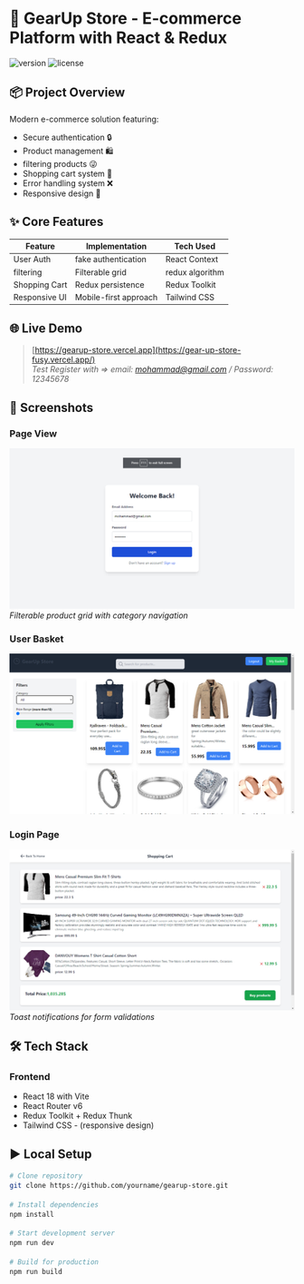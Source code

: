 # 🚀 GearUp Store - E-commerce Platform with React & Redux

![version](https://img.shields.io/badge/version-1.0.0-blue) ![license](https://img.shields.io/badge/license-MIT-green)

## 📦 Project Overview
Modern e-commerce solution featuring:
- Secure authentication 🔒
- Product management 🛍️
- filtering products 😜
- Shopping cart system 🛒
- Error handling system ❌
- Responsive design 📱

## ✨ Core Features
| Feature | Implementation | Tech Used |
|---------|----------------|-----------|
| User Auth | fake authentication | React Context |
| filtering | Filterable grid | redux algorithm |
| Shopping Cart | Redux persistence | Redux Toolkit |
| Responsive UI | Mobile-first approach | Tailwind CSS |

## 🌐 Live Demo
> [https://gearup-store.vercel.app](https://gear-up-store-fusy.vercel.app/)  
> *Test Register with => email: mohammad@gmail.com / Password: 12345678*

## 📸 Screenshots
### Page View
![Page View](./screenshots/s1.png)
*Filterable product grid with category navigation*

### User Basket
![User Basket](./screenshots/s2.png)

### Login Page
![Login Page](./screenshots/s3.png)
*Toast notifications for form validations*

## 🛠️ Tech Stack
### Frontend
- React 18 with Vite
- React Router v6
- Redux Toolkit + Redux Thunk
- Tailwind CSS - (responsive design)


## ▶️ Local Setup
```bash
# Clone repository
git clone https://github.com/yourname/gearup-store.git

# Install dependencies
npm install

# Start development server
npm run dev

# Build for production
npm run build
